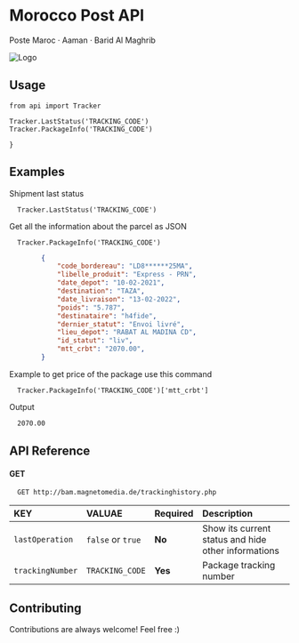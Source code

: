 # Morocco Post API
Poste Maroc · Aaman · Barid Al Maghrib

![Logo](https://seeklogo.com/images/A/amana-messagerie-logo-859E7C8309-seeklogo.com.png)

## Usage

```python3
from api import Tracker

Tracker.LastStatus('TRACKING_CODE')
Tracker.PackageInfo('TRACKING_CODE')

}
```


## Examples

Shipment last status

```python3
  Tracker.LastStatus('TRACKING_CODE')
```

Get all the information about the parcel as JSON

```python3
  Tracker.PackageInfo('TRACKING_CODE')
```

```json
        {
            "code_bordereau": "LD8******25MA",
            "libelle_produit": "Express - PRN",
            "date_depot": "10-02-2021",
            "destination": "TAZA",
            "date_livraison": "13-02-2022",
            "poids": "5.787",
            "destinataire": "h4fide",
            "dernier_statut": "Envoi livré",
            "lieu_depot": "RABAT AL MADINA CD",
            "id_statut": "liv",
            "mtt_crbt": "2070.00",
        }
```
Example to get price of the package use this command
```python3
  Tracker.PackageInfo('TRACKING_CODE')['mtt_crbt']
```
Output
```bash
  2070.00
```

## API Reference

#### GET

```http
  GET http://bam.magnetomedia.de/trackinghistory.php
```

| KEY             | VALUAE           | Required  | Description                                         |
| :---------------| :--------------- | :-------- |:--------------------------------------------------- |
| `lastOperation` | `false` or `true`| **No**    | Show its current status and hide other informations |
| `trackingNumber`| `TRACKING_CODE`  | **Yes**   | Package tracking number                             |


## Contributing

Contributions are always welcome!
Feel free :)
